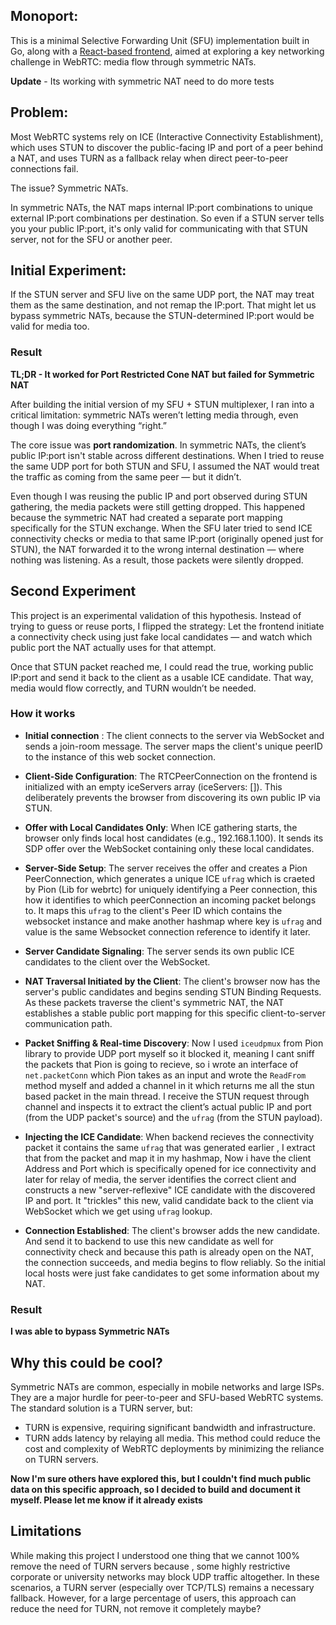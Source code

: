 ## Monoport:

This is a minimal Selective Forwarding Unit (SFU) implementation built in Go, along with a [React-based frontend](https://github.com/samyak112/streamio-frontend), aimed at exploring a key networking challenge in WebRTC: media flow through symmetric NATs. 

**Update** - Its working with symmetric NAT need to do more tests

## Problem:
Most WebRTC systems rely on ICE (Interactive Connectivity Establishment), which uses STUN to discover the public-facing IP and port of a peer behind a NAT, and uses TURN as a fallback relay when direct peer-to-peer connections fail.

The issue? Symmetric NATs.

In symmetric NATs, the NAT maps internal IP:port combinations to unique external IP:port combinations per destination. So even if a STUN server tells you your public IP:port, it's only valid for communicating with that STUN server, not for the SFU or another peer.

## Initial Experiment:
If the STUN server and SFU live on the same UDP port, the NAT may treat them as the same destination, and not remap the IP:port. That might let us bypass symmetric NATs, because the STUN-determined IP:port would be valid for media too.

### Result

**TL;DR - It worked for Port Restricted Cone NAT but failed for Symmetric NAT**

After building the initial version of my SFU + STUN multiplexer, I ran into a critical limitation: symmetric NATs weren’t letting media through, even though I was doing everything “right.”

The core issue was **port randomization**. In symmetric NATs, the client’s public IP:port isn't stable across different destinations. When I tried to reuse the same UDP port for both STUN and SFU, I assumed the NAT would treat the traffic as coming from the same peer — but it didn’t.

Even though I was reusing the public IP and port observed during STUN gathering, the media packets were still getting dropped. This happened because the symmetric NAT had created a separate port mapping specifically for the STUN exchange. When the SFU later tried to send ICE connectivity checks or media to that same IP:port (originally opened just for STUN), the NAT forwarded it to the wrong internal destination — where nothing was listening. As a result, those packets were silently dropped.

## Second Experiment

This project is an experimental validation of this hypothesis. 
Instead of trying to guess or reuse ports, I flipped the strategy:
Let the frontend initiate a connectivity check using just fake local candidates — and watch which public port the NAT actually uses for that attempt.

Once that STUN packet reached me, I could read the true, working public IP:port and send it back to the client as a usable ICE candidate. That way, media would flow correctly, and TURN wouldn’t be needed.

### How it works

- **Initial connection** : The client connects to the server via WebSocket and sends a join-room message. The server maps the client's unique peerID to the instance of this web socket connection.

- **Client-Side Configuration**: The RTCPeerConnection on the frontend is initialized with an empty iceServers array (iceServers: []). This deliberately prevents the browser from discovering its own public IP via STUN.

- **Offer with Local Candidates Only**: When ICE gathering starts, the browser only finds local host candidates (e.g., 192.168.1.100). It sends its SDP offer over the WebSocket containing only these local candidates.

- **Server-Side Setup**: The server receives the offer and creates a Pion PeerConnection, which generates a unique ICE `ufrag` which is craeted by Pion (Lib for webrtc) for uniquely identifying a Peer connection, this how it identifies to which peerConnection an incoming packet belongs to. It maps this `ufrag` to the client's Peer ID which contains the websocket instance and make another hashmap where key is `ufrag` and value is the same Websocket connection reference to identify it later.

- **Server Candidate Signaling**: The server sends its own public ICE candidates to the client over the WebSocket.

- **NAT Traversal Initiated by the Client**: The client's browser now has the server's public candidates and begins sending STUN Binding Requests. As these packets traverse the client's symmetric NAT, the NAT establishes a stable public port mapping for this specific client-to-server communication path.

- **Packet Sniffing & Real-time Discovery**: Now I used `iceudpmux` from Pion library to provide UDP port myself so it blocked it, meaning I cant sniff the packets that Pion is going to recieve, so i wrote an interface of `net.packetConn` which Pion takes as an input and wrote the `ReadFrom` method myself and added a channel in it which returns me all the stun based packet in the main thread. I receive the STUN request through channel and inspects it to extract the client’s actual public IP and port (from the UDP packet's source) and the `ufrag` (from the STUN payload).

- **Injecting the ICE Candidate**: When backend recieves the connectivity packet it contains the same `ufrag` that was generated earlier , I extract that from the packet and map it in my hashmap, Now i have the client Address and Port which is specifically opened for ice connectivity and later for relay of media, the server identifies the correct client and constructs a new "server-reflexive" ICE candidate with the discovered IP and port. It "trickles" this new, valid candidate back to the client via WebSocket which we get using `ufrag` lookup.

- **Connection Established**: The client's browser adds the new candidate. And send it to backend to use this new candidate as well for connectivity check and because this path is already open on the NAT, the connection succeeds, and media begins to flow reliably. So the initial local hosts were just fake candidates to get some information about my NAT.

### Result
**I was able to bypass Symmetric NATs**

## Why this could be cool?

Symmetric NATs are common, especially in mobile networks and large ISPs. They are a major hurdle for peer-to-peer and SFU-based WebRTC systems. The standard solution is a TURN server, but:

- TURN is expensive, requiring significant bandwidth and infrastructure.
- TURN adds latency by relaying all media.
This method could reduce the cost and complexity of WebRTC deployments by minimizing the reliance on TURN servers.

**Now I'm sure others have explored this, but I couldn't find much public data on this specific approach, so I decided to build and document it myself. Please let me know if it already exists**

## Limitations

While making this project I understood one thing that we cannot 100% remove the need of TURN servers because , some highly restrictive corporate or university networks may block UDP traffic altogether. In these scenarios, a TURN server (especially over TCP/TLS) remains a necessary fallback. However, for a large percentage of users, this approach can reduce the need for TURN, not remove it completely maybe?
